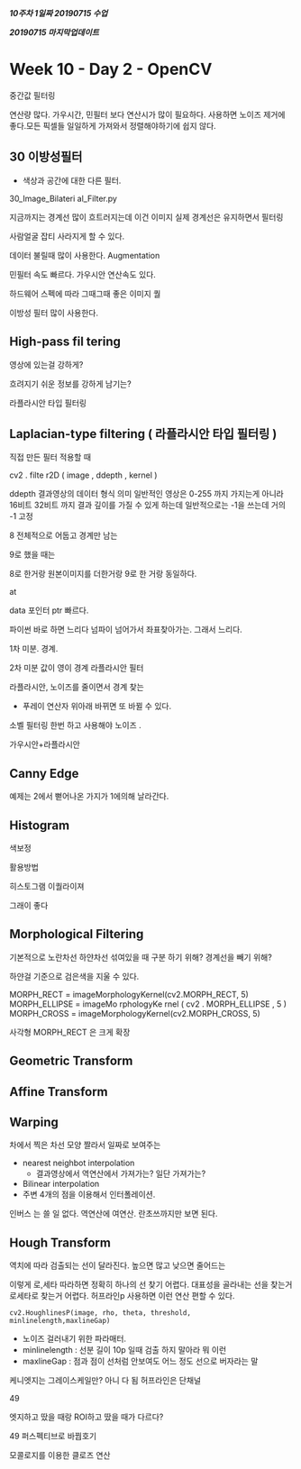 ***10주차 1일짜 20190715 수업***

***20190715 마지막업데이트***

# Week 10 - Day 2 - OpenCV

중간값 필터링

연산량 많다. 가우시간, 민필터 보다 연산시가 많이 필요하다.
사용하면 노이즈 제거에 좋다.모든 픽셀들 일일하게 가져와서 정렬해야하기에 쉽지 않다.


## 30 이방성필터

* 색상과 공간에 대한 다른 필터.

30_Image_Bilateri al_Filter.py

지금까지는 경계선 많이 흐트러지는데 이건 이미지 실제 경계선은 유지하면서 필터링

사람얼굴 잡티 사라지게 할 수 있다.

데이터 불릴때 많이 사용한다. Augmentation


민필터 속도 빠르다.
가우시안 연산속도 있다.

하드웨어 스펙에 따라 그때그때 좋은 이미지 퀄

이방성 필터 많이 사용한다. 

## High-pass fil tering

영상에 있는걸 강하게?

흐려지기 쉬운 정보를 강하게 남기는?

라플라시안 타입 필터링


## Laplacian-type filtering ( 라플라시안 타입 필터링 )

직접 만든 필터 적용할 때

cv2 . filte r2D ( image , ddepth , kernel )

ddepth 결과영상의 데이터 형식 의미
일반적인 영상은 0-255 까지 가지는게 아니라 16비트 32비트 까지 결과 깊이를 가질 수 있게 하는데 일반적으로는 -1을 쓰는데 거의 -1 고정


8 전체적으로 어둡고 경계만 남는

9로 했을 때는 

8로 한거랑 원본이미지를 더한거랑 9로 한 거랑 동일하다.


at

data 포인터 ptr 빠르다.

파이썬 바로 하면 느리다 넘파이 넘어가서 좌표찾아가는. 그래서 느리다.


1차 미분. 경계.

2차 미분 값이 영이 경계 라플라시안 필터

라플라시안, 노이즈를 줄이면서 경계 찾는

* 푸레이 연산자 위아래 바뀌면 또 바뀔 수 있다.

소벨 필터링 한번 하고 사용해야 노이즈 .



가우시안+라플라시안

## Canny Edge

예제는 2에서 뻗어나온 가지가 1에의해 날라간다.

## Histogram

색보정

활용방법

히스토그램 이퀄라이져

그래이 좋다




## Morphological Filtering


기본적으로 노란차선 하얀차선 섞여있을 때 구분 하기 위해? 경계선을 빼기 위해?

하얀걸 기준으로 검은색을 지울 수 있다.


MORPH_RECT = imageMorphologyKernel(cv2.MORPH_RECT, 5)
MORPH_ELLIPSE = imageMo rphologyKe rnel ( cv2 . MORPH_ELLIPSE , 5 )
MORPH_CROSS = imageMorphologyKernel(cv2.MORPH_CROSS, 5)

사각형 MORPH_RECT 은 크게 확장




## Geometric Transform

## Affine Transform

## Warping

차에서 찍은 차선 모양 짤라서 일짜로 보여주는

* nearest neighbot interpolation
  * 결과영상에서 역연산에서 가져가는? 일단 가져가는?
* Bilinear interpolation
* 주변 4개의 점을 이용해서 인터폴레이션.

인버스 는 쓸 일 없다. 역연산에 여연산. 란초쓰까지만 보면 된다.


## Hough Transform

역치에 따라 검출되는 선이 달라진다. 높으면 많고 낮으면 줄어드는

이렇게 로,세타 따라하면 정확히 하나의 선 찾기 어렵다. 대표성을 골라내는 선을 찾는거 로세타로 찾는거 어렵다. 허프라인p 사용하면 이런 연산 편할 수 있다.

`cv2.HoughlinesP(image, rho, theta, threshold, minlinelength,maxlineGap)`
* 노이즈 걸러내기 위한 파라매터. 
* minlinelength : 선분 길이 10p 일때 검출 하지 말아라 뭐 이런
* maxlineGap : 점과 점이 선처럼 안보여도 어느 정도 선으로 버자라는 말


케니엣지는 그레이스케일만? 아니 다 됨
허프라인은 단채널


49

엣지하고 땄을 때랑 ROI하고 땄을 때가 다르다?

49 퍼스펙티브로 바꿥호기








모콜로지를 이용한 클로즈 연산